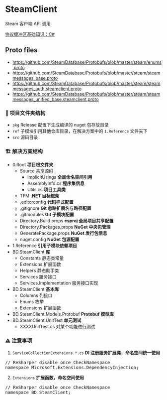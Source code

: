 # SteamClient
Steam 客户端 API 调用

[协议缓冲区基础知识：C#](https://developers.google.cn/protocol-buffers/docs/csharptutorial)

## Proto files
- https://github.com/SteamDatabase/Protobufs/blob/master/steam/enums.proto
- https://github.com/SteamDatabase/Protobufs/blob/master/steam/steammessages_base.proto
- https://github.com/SteamDatabase/Protobufs/blob/master/steam/steammessages_auth.steamclient.proto
- https://github.com/SteamDatabase/Protobufs/blob/master/steam/steammessages_unified_base.steamclient.proto

### 📁 项目文件夹结构
- ```pkg``` Release 配置下生成编译的 nuget 包存放目录
- ```ref``` 子模块引用其他仓库目录，在解决方案中的 ```1.Reference``` 文件夹下
- ```src``` 源码目录

### 🏗️ 解决方案结构
- 0.Root **项目根文件夹**
    - Source 共享源码
        - ImplicitUsings **全局命名空间引用**
        - AssemblyInfo.cs **程序集信息**
        - Utils.cs **项目工具类**
    - TFM **.NET 目标框架**
    - .editorconfig **代码样式配置**
    - .gitignore **Git 忽略扩展名与路径配置**
    - .gitmodules **Git 子模块配置**
    - Directory.Build.props **csproj 全局项目共享配置**
    - Directory.Packages.props **NuGet 中央包管理**
    - GeneratePackage.props **NuGet 发行包信息**
    - nuget.config **NuGet 包源配置**
- 1.Reference **引用子模块依赖项目**
- BD.SteamClient **库**
    - Constants 静态类常量
    - Extensions 扩展函数
    - Helpers 静态助手类
    - Services 服务接口
    - Services.Implementation 服务接口实现
- BD.SteamClient **基本库**
    - Columns 列接口
    - Enums 枚举
    - Extensions 扩展函数
- BD.SteamClient.Models.Protobuf **Protobuf 模型库**
- BD.SteamClient.UnitTest **单元测试**
    - XXXXUnitTest.cs 对某个功能进行测试

### ⚠ 注意事项
1. ```ServiceCollectionExtensions.*.cs``` **DI 注册服务扩展类，命名空间统一使用**  
<pre>
// ReSharper disable once CheckNamespace
namespace Microsoft.Extensions.DependencyInjection;
</pre>
2. ```Extensions``` **扩展函数，命名空间使用** 
<pre>
// ReSharper disable once CheckNamespace
namespace BD.SteamClient;
</pre>
